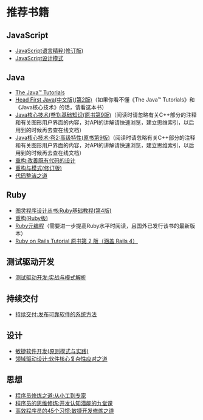 # 推荐书籍

## JavaScript

- [JavaScript语言精粹(修订版)](http://www.amazon.cn/dp/B0097CON2S)
- [JavaScript设计模式](http://product.dangdang.com/20511558.html)

## Java

- [The Java™ Tutorials](http://docs.oracle.com/javase/tutorial/)
- [Head First Java(中文版)(第2版)](http://www.amazon.cn/dp/B0011ESWGI)（如果你看不懂《The Java™ Tutorials》和《Java核心技术》的话，请看这本书）
- [Java核心技术(卷1):基础知识(原书第9版)](http://www.amazon.cn/dp/B00G9KF4JC)（阅读时请忽略有关C++部分的注释和有关图形用户界面的内容，对API的讲解请快速浏览，建立思维索引，以后用到的时候再去查在线文档）
- [Java核心技术·卷2:高级特性(原书第9版)](http://www.amazon.cn/dp/B00IK7SM6O)（阅读时请忽略有关C++部分的注释和有关图形用户界面的内容，对API的讲解请快速浏览，建立思维索引，以后用到的时候再去查在线文档）
- [重构:改善既有代码的设计](http://www.amazon.cn/dp/B003BY6PLK)
- [重构与模式(修订版)](http://www.amazon.cn/dp/B00A9YD7A2)
- [代码整洁之道](http://www.amazon.cn/dp/B0031M9GHC)

## Ruby

- [图灵程序设计丛书:Ruby基础教程(第4版)](http://www.amazon.cn/dp/B00MQPU5BG)
- [重构(Ruby版)](http://www.amazon.cn/dp/B003KRPG04)
- [Ruby元编程](http://www.amazon.cn/dp/B0073APSCK)（需要进一步提高Ruby水平时阅读，且国外已发行该书的最新版本）
- [Ruby on Rails Tutorial 原书第 2 版（涵盖 Rails 4）](http://railstutorial-china.org)

## 测试驱动开发

- [测试驱动开发:实战与模式解析](http://www.amazon.cn/dp/B00EYV9KLG)

## 持续交付

- [持续交付:发布可靠软件的系统方法](http://www.amazon.cn/dp/B005V9BB1M)

## 设计

- [敏捷软件开发(原则模式与实践)](http://www.amazon.cn/dp/B00116MMA8)
- [领域驱动设计:软件核心复杂性应对之道](http://www.amazon.cn/dp/B004BA21U2)

## 思想

- [程序员修炼之道:从小工到专家](http://www.amazon.cn/dp/B004GV08CY)
- [程序员的思维修炼:开发认知潜能的九堂课](http://www.amazon.cn/dp/B004GCCAFQ)
- [高效程序员的45个习惯:敏捷开发修炼之道](http://www.amazon.cn/dp/B0033WSFAO)
